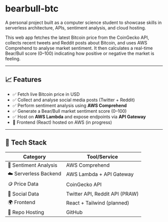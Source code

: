 # bearbull-btc
A personal project built as a computer science student to showcase skills in serverless architecture, APIs, sentiment analysis, and cloud hosting.

This web app fetches the latest Bitcoin price from the CoinGecko API, collects recent tweets and Reddit posts about Bitcoin, and uses AWS Comprehend to analyse market sentiment. It then calculates a real-time Bear/Bull score (0–100) indicating how positive or negative the market is feeling.

---

## 📈 Features

- ✅ Fetch live Bitcoin price in USD  
- ✅ Collect and analyse social media posts (Twitter + Reddit)  
- ✅ Perform sentiment analysis using **AWS Comprehend**  
- ✅ Generate a Bear/Bull market sentiment score (0–100)  
- ✅ Host on **AWS Lambda** and expose endpoints via **API Gateway**  
- 🚧 Frontend (React) hosted on AWS (in progress)  

---

## 🧰 Tech Stack

| Category           | Tool/Service                    |
|--------------------|---------------------------------|
| 🧠 Sentiment Analysis | AWS Comprehend               |
| ☁️ Serverless Backend | AWS Lambda + API Gateway     |
| 🪙 Price Data        | CoinGecko API                  |
| 💬 Social Data       | Twitter API, Reddit API (PRAW) |
| 🌍 Frontend          | React + Tailwind (planned)     |
| 🔗 Repo Hosting      | GitHub                         |